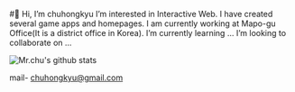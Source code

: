 #👋 Hi, I’m chuhongkyu
I’m interested in Interactive Web.
I have created several game apps and homepages.
I am currently working at Mapo-gu Office(It is a district office in Korea).
I’m currently learning ...
I’m looking to collaborate on ...

![Mr.chu's github stats](https://github-readme-stats.vercel.app/api?username=chuhongkyu&show_icons=true&theme=maroongold)

mail- chuhongkyu@gmail.com
